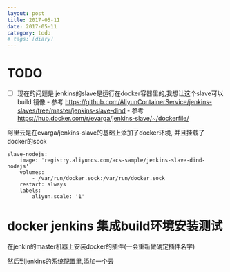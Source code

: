 ```yaml
---
layout: post
title: 2017-05-11
date: 2017-05-11
category: todo
# tags: [diary]
---
```


# TODO

* [ ] 现在的问题是 jenkins的slave是运行在docker容器里的,我想让这个slave可以build 镜像
        - 参考 https://github.com/AliyunContainerService/jenkins-slaves/tree/master/jenkins-slave-dind
        - 参考 https://hub.docker.com/r/evarga/jenkins-slave/~/dockerfile/

阿里云是在evarga/jenkins-slave的基础上添加了docker环境, 并且挂载了 docker的sock

```
slave-nodejs:
    image: 'registry.aliyuncs.com/acs-sample/jenkins-slave-dind-nodejs'
    volumes:
        - /var/run/docker.sock:/var/run/docker.sock
    restart: always 
    labels:
        aliyun.scale: '1'
```


# docker jenkins 集成build环境安装测试

在jenkin的master机器上安装docker的插件(一会重新做确定插件名字)


然后到jenkins的系统配置里,添加一个云

